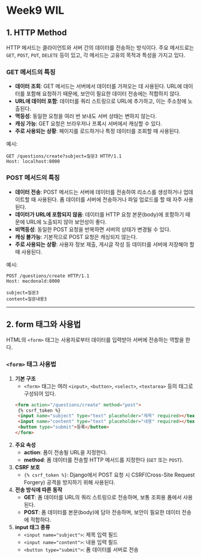 # Week9 WIL
## 1. HTTP Method
HTTP 메서드는 클라이언트와 서버 간의 데이터를 전송하는 방식이다. 주요 메서드로는 `GET`, `POST`, `PUT`, `DELETE` 등이 있고, 각 메서드는 고유의 목적과 특성을 가지고 있다.
### GET 메서드의 특징
- **데이터 조회**: GET 메서드는 서버에서 데이터를 가져오는 데 사용된다. URL에 데이터를 포함해 요청하기 때문에, 보안이 필요한 데이터 전송에는 적합하지 않다.
- **URL에 데이터 포함**: 데이터를 쿼리 스트링으로 URL에 추가하고, 이는 주소창에 노출된다.
- **멱등성**: 동일한 요청을 여러 번 보내도 서버 상태는 변하지 않는다.
- **캐싱 가능**: GET 요청은 브라우저나 프록시 서버에서 캐싱할 수 있다.
- **주로 사용되는 상황**: 페이지를 로드하거나 특정 데이터를 조회할 때 사용된다.

예시:
```http
GET /questions/create?subject=질문3 HTTP/1.1
Host: localhost:8000
```
### POST 메서드의 특징
- **데이터 전송**: POST 메서드는 서버에 데이터를 전송하여 리소스를 생성하거나 업데이트할 때 사용된다. 폼 데이터를 서버에 전송하거나 파일 업로드를 할 때 자주 사용된다.
- **데이터가 URL에 포함되지 않음**: 데이터를 HTTP 요청 본문(body)에 포함하기 때문에 URL에 노출되지 않아 보안성이 좋다.
- **비멱등성**: 동일한 POST 요청을 반복하면 서버의 상태가 변경될 수 있다.
- **캐싱 불가능**: 기본적으로 POST 요청은 캐싱되지 않는다.
- **주로 사용되는 상황**: 사용자 정보 제출, 게시글 작성 등 데이터를 서버에 저장해야 할 때 사용된다.

예시:
```http
POST /questions/create HTTP/1.1
Host: macdonald:8000

subject=질문3
content=질문내용3
```
---
## 2. form 태그와 사용법
HTML의 `<form>` 태그는 사용자로부터 데이터를 입력받아 서버에 전송하는 역할을 한다.
### `<form>` 태그 사용법
1. **기본 구조**
   - `<form>` 태그는 여러 `<input>`, `<button>`, `<select>`, `<textarea>` 등의 태그로 구성되어 있다.
   ```html
   <form action="/questions/create" method="post">
    {% csrf_token %}
    <input name="subject" type="text" placeholder="제목" required></textarea>
    <input name="content" type="text" placeholder="내용" required></textarea>
    <button type="submit">등록</button>
   </form>
   ```
2. **주요 속성**
   - **action**: 폼이 전송될 URL을 지정한다.
   - **method**: 폼 데이터를 전송할 HTTP 메서드를 지정한다 (`GET` 또는 `POST`).
3. **CSRF 보호**
   - `{% csrf_token %}`: Django에서 POST 요청 시 CSRF(Cross-Site Request Forgery) 공격을 방지하기 위해 사용된다.
4. **전송 방식에 따른 동작**
   - **GET**: 폼 데이터를 URL의 쿼리 스트링으로 전송하며, 보통 조회용 폼에서 사용된다.
   - **POST**: 폼 데이터를 본문(body)에 담아 전송하며, 보안이 필요한 데이터 전송에 적합하다.
5. **input 태그 종류**
   - `<input name="subject">`: 제목 입력 필드
   - `<input name="content">`: 내용 입력 필드
   - `<button type="submit">`: 폼 데이터를 서버로 전송